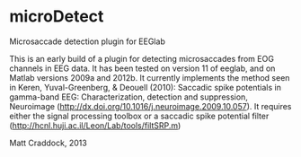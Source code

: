 microDetect
===========

Microsaccade detection plugin for EEGlab

This is an early build of a plugin for detecting microsaccades from EOG channels in EEG data.
It has been tested on version 11 of eeglab, and on Matlab versions 2009a and 2012b. It currently implements the method seen in Keren, Yuval-Greenberg, & Deouell (2010): Saccadic spike potentials in gamma-band EEG: Characterization, detection and suppression, Neuroimage (http://dx.doi.org/10.1016/j.neuroimage.2009.10.057). It requires either the signal processing toolbox or a saccadic spike potential filter (http://hcnl.huji.ac.il/Leon/Lab/tools/filtSRP.m)

Matt Craddock, 2013
